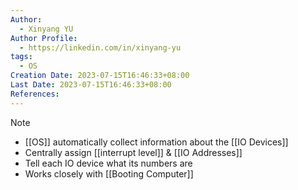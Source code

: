 ```yaml
---
Author:
  - Xinyang YU
Author Profile:
  - https://linkedin.com/in/xinyang-yu
tags:
  - OS
Creation Date: 2023-07-15T16:46:33+08:00
Last Date: 2023-07-15T16:46:33+08:00
References:
---
```

> [!note]
> - [[OS]] automatically collect information about the  [[IO Devices]]
> - Centrally assign [[interrupt level]] & [[IO Addresses]]
> - Tell each IO device what its numbers are
> - Works closely with [[Booting Computer]]